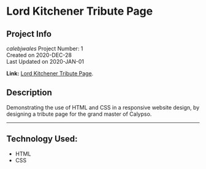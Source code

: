 # Lord Kitchener Tribute Page

## Project Info
*calebjwales* Project Number: 1  
Created on 2020-DEC-28  
Last Updated on 2020-JAN-01

**Link:** [Lord Kitchener Tribute Page](./dist/index.html).

## Description
Demonstrating the use of HTML and CSS in a responsive website design, by designing a tribute page for the grand master of Calypso.

---
## Technology Used:
* HTML
* CSS
